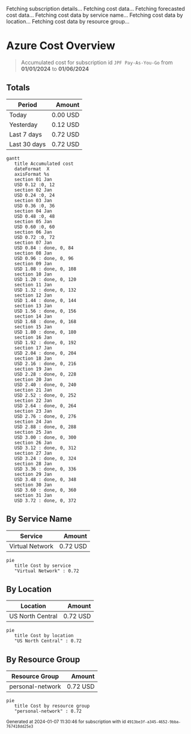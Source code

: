 Fetching subscription details...
Fetching cost data...
Fetching forecasted cost data...
Fetching cost data by service name...
Fetching cost data by location...
Fetching cost data by resource group...
# Azure Cost Overview

> Accumulated cost for subscription id `JPF Pay-As-You-Go` from **01/01/2024** to **01/06/2024**

## Totals

|Period|Amount|
|---|---:|
|Today|0.00 USD|
|Yesterday|0.12 USD|
|Last 7 days|0.72 USD|
|Last 30 days|0.72 USD|

```mermaid
gantt
   title Accumulated cost
   dateFormat  X
   axisFormat %s
   section 01 Jan
   USD 0.12 :0, 12
   section 02 Jan
   USD 0.24 :0, 24
   section 03 Jan
   USD 0.36 :0, 36
   section 04 Jan
   USD 0.48 :0, 48
   section 05 Jan
   USD 0.60 :0, 60
   section 06 Jan
   USD 0.72 :0, 72
   section 07 Jan
   USD 0.84 : done, 0, 84
   section 08 Jan
   USD 0.96 : done, 0, 96
   section 09 Jan
   USD 1.08 : done, 0, 108
   section 10 Jan
   USD 1.20 : done, 0, 120
   section 11 Jan
   USD 1.32 : done, 0, 132
   section 12 Jan
   USD 1.44 : done, 0, 144
   section 13 Jan
   USD 1.56 : done, 0, 156
   section 14 Jan
   USD 1.68 : done, 0, 168
   section 15 Jan
   USD 1.80 : done, 0, 180
   section 16 Jan
   USD 1.92 : done, 0, 192
   section 17 Jan
   USD 2.04 : done, 0, 204
   section 18 Jan
   USD 2.16 : done, 0, 216
   section 19 Jan
   USD 2.28 : done, 0, 228
   section 20 Jan
   USD 2.40 : done, 0, 240
   section 21 Jan
   USD 2.52 : done, 0, 252
   section 22 Jan
   USD 2.64 : done, 0, 264
   section 23 Jan
   USD 2.76 : done, 0, 276
   section 24 Jan
   USD 2.88 : done, 0, 288
   section 25 Jan
   USD 3.00 : done, 0, 300
   section 26 Jan
   USD 3.12 : done, 0, 312
   section 27 Jan
   USD 3.24 : done, 0, 324
   section 28 Jan
   USD 3.36 : done, 0, 336
   section 29 Jan
   USD 3.48 : done, 0, 348
   section 30 Jan
   USD 3.60 : done, 0, 360
   section 31 Jan
   USD 3.72 : done, 0, 372
```

## By Service Name

|Service|Amount|
|---|---:|
|Virtual Network|0.72 USD|

```mermaid
pie
   title Cost by service
   "Virtual Network" : 0.72
```

## By Location

|Location|Amount|
|---|---:|
|US North Central|0.72 USD|

```mermaid
pie
   title Cost by location
   "US North Central" : 0.72
```

## By Resource Group

|Resource Group|Amount|
|---|---:|
|personal-network|0.72 USD|

```mermaid
pie
   title Cost by resource group
   "personal-network" : 0.72
```

<sup>Generated at 2024-01-07 11:30:46 for subscription with id `4913be3f-a345-4652-9bba-767418dd25e3`</sup>
